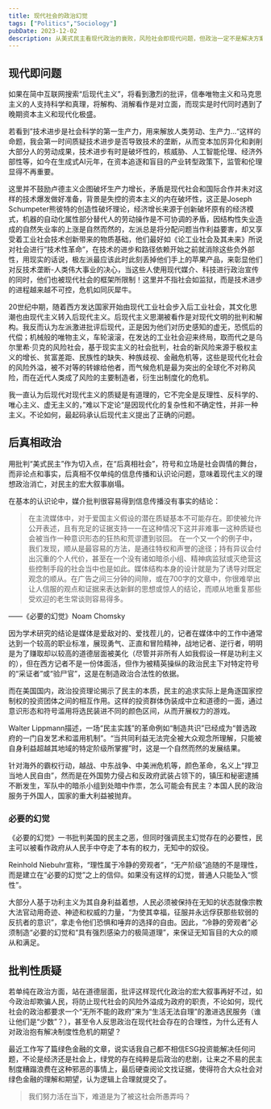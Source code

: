 ```yaml
---
title: 现代社会的政治幻觉
tags: ["Politics","Sociology"]
pubDate: 2023-12-02
description: 从美式民主看现代政治的衰败，风险社会即现代问题，但政治一定不是解决方案
---
```


## 现代即问题

如果在简中互联网搜索“后现代主义”，将看到激烈的批评，信奉唯物主义和马克思主义的人支持科学和真理，将解构、消解看作是对立面，而现实是时代同时遇到了晚期资本主义和现代化极盛。

若看到”技术进步是社会科学的第一生产力，用来解放人类劳动、生产力...“这样的命题，我会第一时间质疑技术进步是否导致技术的垄断，从而变本加厉异化和剥削大部分人的劳动成果，技术进步有时是破坏性的，核威胁、人工智能伦理、经济外部性等，如今在生成式AI元年，在资本追逐和盲目的产业转型政策下，监管和伦理显得不再重要。

这里并不鼓励卢德主义企图破坏生产力增长，矛盾是现代社会和国际合作并未对这样的技术爆发做好准备，背景是失控的资本主义的内在破坏性，这正是Joseph Schumpeter熊彼特的创造性破坏理论，经济增长来源于创新破坏原有的经济模式，机器的自动化属性部分替代人的劳动操作是不可协调的矛盾，因结构性失业造成的自然失业率的上涨是自然而然的，左派总是将分配问题当作利益要害，却又享受着工业社会技术创新带来的物质基础，他们最好如《论工业社会及其未来》所说对社会进行“技术性革命”，在技术的进步和路径依赖开始之前就消除这些负外部性，用现实的话说，极左派最应该此时此刻丢掉他们手上的苹果产品，来彰显他们对反技术垄断-人类伟大事业的决心，当这些人使用现代媒介、科技进行政治宣传的同时，他们也被现代社会的框架所限制！这里并不指社会如监狱，而是技术进步的进程越来越不可控，危机如同灰犀牛。

20世纪中期，随着西方发达国家开始由现代工业社会步入后工业社会，其文化思潮也由现代主义转入后现代主义。后现代主义思潮被看作是对现代文明的批判和解构。我反而认为左派激进批评后现代，正是因为他们对历史感知的虚无，恐慌后的代偿；机械般的唯物主义，车轮滚滚，在发达的工业社会迎来终局，取而代之是乌尔里希·贝克的风险社会，基于现实主义的社会批判，社会的新风险来源于极权主义的增长、贫富差距、民族性的缺失、种族歧视、金融危机等，这些是现代化社会的风险外溢，被不对等的转嫁给他者，而气候危机是最为突出的全球化不对称风险，而在近代人类成了风险的主要制造者，衍生出制度化的危机。

我一直认为后现代对现代主义的质疑是有道理的，它不完全是反理性、反科学的、唯心主义、虚无主义的，”难以下定论“是因现代化的复杂性和不确定性，并非一种主义。不论如何，最起码承认后现代主义提出了正确的问题。

## 后真相政治

用批判“美式民主”作为切入点，在“后真相社会”，符号和立场是社会舆情的舞台，而非论点和事实，后真相不仅单纯的信息传播和认识论问题，意味着现代主义的理想政治消亡，对民主的宏大叙事崩塌。

在基本的认识论中，媒介批判很容易得到信息传播没有事实的结论：

> 在主流媒体中，对于爱国主义假设的潜在质疑基本不可能存在。即使被允许公开表述，且有充足的证据支持一一在这种情况下这并非难事一这种质疑也会被当作一种意识形态的狂热和荒谬遭到驳回。 在一个又一个的例子中，我们发现，顺从是最容易的方法，是通往特权和声誉的途径；持有异议会付出沉重的个人代价，甚至在一个没有诸如暗杀小组、精神病监狱或灭绝营这些控制手段的社会当中也是如此。媒体结构本身的设计就是为了诱导对既定观念的顺从。在广告之间三分钟的间隙，或在700字的文章中，你很难举出让人信服的观点和证据来表达新鲜的思想或惊人的结论，而顺从地重复那些受欢迎的老生常谈则容易得多。

——《必要的幻觉》Noam Chomsky

因为学术研究的结论是媒体是爱敌对的、爱找茬儿的，记者在媒体中的工作中通常达到一个较高的职业标准，展现勇气、正直和冒险精神，战地记者、逆行者，明明是为了赚取却以较高的道德层面被美化（尽管并非所有人如我假设一样是功利主义的），但在西方记者不是一份体面活，但作为被精英操纵的政治民主下对特定符号的“采证者”或“验尸官”，这是在制造政治合法性的依据。

而在美国国内，政治投资理论揭示了民主的本质，民主的追求实际上是角逐国家控制权的投资团体之间的相互作用。这样的投资群体伪装成中立和道德的一面，通过意识形态和符号滥用将选民装进不同的颜色区间，从而开展权力的游戏。

Walter Lippmann描述，一场“民主实践”的革命例如“制造共识”已经成为“普选政府的一门自发艺术和滥用机制”。“当共同利益无法完全被大众观念所理解，只能被自身利益超越其地域的特定阶级所掌握”时，这是一个自然而然的发展结果。

针对海外的霸权行动，越战、中东战争、中美洲危机等，颜色革命，名义上“捍卫当地人民自由”，然而是在外国势力侵占和反政府武装占领下的，镇压和秘密逮捕不断发生，军队中的暗杀小组到处暗中作祟，怎么可能会有民主？本国人民的政治服务于外国人，国家的重大利益被抛弃。

### 必要的幻觉

《必要的幻觉》一书批判美国的民主之恶，但同时强调民主幻觉存在的必要性，民主可以被看作政府从人民手中夺走了本有的权力，无知中的奴役。

Reinhold Niebuhr宣称，“理性属于冷静的旁观者”，“无产阶级”追随的不是理性，而是建立在“必要的幻觉”之上的信仰。如果没有这样的幻觉，普通人只能坠入“惯性”。

大部分人基于功利主义为其自身利益着想，人民必须被保持在无知的状态就像宗教大法官动用奇迹、神迹和权威的力量，“为使其幸福，征服并永远俘获那些软弱的反抗者的意识”，拿走令他们恐惧和唾弃的选择的自由。因此，“冷静的旁观者”必须制造“必要的幻觉和“具有强烈感染力的极简道理”，来保证无知盲目的大众的顺从和满足。

## 批判性质疑

若单纯在政治方面，站在道德层面，批评这样现代化政治的宏大叙事再好不过，如今政治却欺骗人民，将防止现代社会的风险外溢成为政府的职责，不论如何，现代社会的政治都要求一个“无所不能的政府”来为“生活无法自理”的激进选民服务（谁让他们是“少数”？），甚至令人反思政治在现代社会存在的合理性，为什么还有人对政治抱有解决制度性危机的期望？

最近工作写了篇绿色金融的文章，说实话我自己都不相信ESG投资能解决任何问题，不论是经济还是社会上，绿党的存在纯粹是后政治的悲剧，让来之不易的民主制度糟蹋浪费在这种邪恶的事情上，最后硬查阅论文找证据，使得符合大众社会对绿色金融的理解和期望，认为逻辑上合理就提交了。

> 我们努力活在当下，难道是为了被这社会所愚弄吗？
